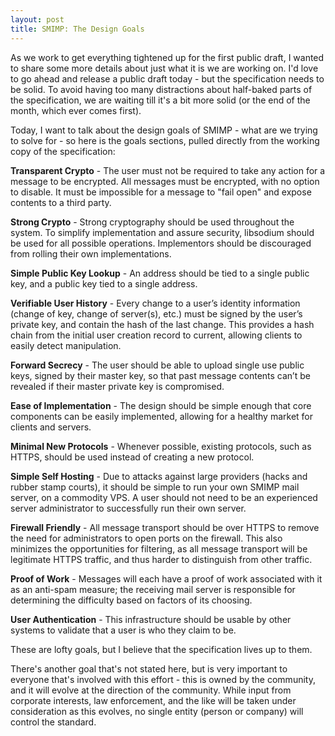 ```yaml
---
layout: post
title: SMIMP: The Design Goals
---
```


As we work to get everything tightened up for the first public draft, I wanted to share some more details about just what it is we are working on. I'd love to go ahead and release a public draft today - but the specification needs to be solid. To avoid having too many distractions about half-baked parts of the specification, we are waiting till it's a bit more solid (or the end of the month, which ever comes first).

Today, I want to talk about the design goals of SMIMP - what are we trying to solve for - so here is the goals sections, pulled directly from the working copy of the specification:

**Transparent Crypto** - The user must not be required to take any action for a message to be encrypted. All messages must be encrypted, with no option to disable. It must be impossible for a message to "fail open" and expose contents to a third party.

**Strong Crypto** - Strong cryptography should be used throughout the system. To simplify implementation and assure security, libsodium should be used for all possible operations. Implementors should be discouraged from rolling their own implementations.

**Simple Public Key Lookup** - An address should be tied to a single public key, and a public key tied to a single address. 

**Verifiable User History** - Every change to a user’s identity information (change of key, change of server(s), etc.) must be signed by the user’s private key, and contain the hash of the last change. This provides a hash chain from the initial user creation record to current, allowing clients to easily detect manipulation.

**Forward Secrecy** - The user should be able to upload single use public keys, signed by their master key, so that past message contents can’t be revealed if their master private key is compromised.

**Ease of Implementation** - The design should be simple enough that core components can be easily implemented, allowing for a healthy market for clients and servers.

**Minimal New Protocols** - Whenever possible, existing protocols, such as HTTPS, should be used instead of creating a new protocol.

**Simple Self Hosting** - Due to attacks against large providers (hacks and rubber stamp courts), it should be simple to run your own SMIMP mail server, on a commodity VPS. A user should not need to be an experienced server administrator to successfully run their own server.

**Firewall Friendly** - All message transport should be over HTTPS to remove the need for administrators to open ports on the firewall. This also minimizes the opportunities for filtering, as all message transport will be legitimate HTTPS traffic, and thus harder to distinguish from other traffic.

**Proof of Work** - Messages will each have a proof of work associated with it as an anti-spam measure; the receiving mail server is responsible for determining the difficulty based on factors of its choosing.

**User Authentication** - This infrastructure should be usable by other systems to validate that a user is who they claim to be.

These are lofty goals, but I believe that the specification lives up to them. 

There's another goal that's not stated here, but is very important to everyone that's involved with this effort - this is owned by the community, and it will evolve at the direction of the community. While input from corporate interests, law enforcement, and the like will be taken under consideration as this evolves, no single entity (person or company) will control the standard.

